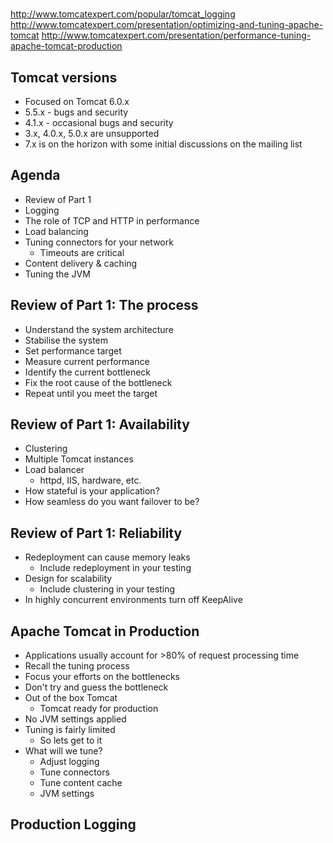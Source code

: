 #


http://www.tomcatexpert.com/popular/tomcat_logging
http://www.tomcatexpert.com/presentation/optimizing-and-tuning-apache-tomcat
http://www.tomcatexpert.com/presentation/performance-tuning-apache-tomcat-production

## Tomcat versions

* Focused on Tomcat 6.0.x
* 5.5.x - bugs and security
* 4.1.x - occasional bugs and security
* 3.x, 4.0.x, 5.0.x are unsupported
* 7.x is on the horizon with some initial discussions on the mailing list

## Agenda

* Review of Part 1
* Logging
* The role of TCP and HTTP in performance
* Load balancing
* Tuning connectors for your network
    - Timeouts are critical
* Content delivery & caching
* Tuning the JVM

## Review of Part 1: The process

* Understand the system architecture
* Stabilise the system
* Set performance target
* Measure current performance
* Identify the current bottleneck
* Fix the root cause of the bottleneck
* Repeat until you meet the target

## Review of Part 1: Availability

* Clustering
* Multiple Tomcat instances
* Load balancer
    - httpd, IIS, hardware, etc.
* How stateful is your application?
* How seamless do you want failover to be?

## Review of Part 1: Reliability

* Redeployment can cause memory leaks
    - Include redeployment in your testing
* Design for scalability
    - Include clustering in your testing
* In highly concurrent environments turn off KeepAlive

## Apache Tomcat in Production

* Applications usually account for >80% of request processing time
* Recall the tuning process
* Focus your efforts on the bottlenecks
* Don't try and guess the bottleneck
* Out of the box Tomcat
    - Tomcat ready for production
* No JVM settings applied
* Tuning is fairly limited
    - So lets get to it
* What will we tune?
    - Adjust logging
    - Tune connectors
    - Tune content cache
    - JVM settings

## Production Logging


